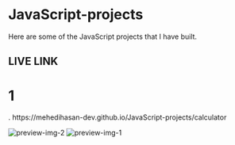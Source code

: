 # JavaScript-projects
Here are some of the JavaScript projects that I have built.

## LIVE LINK

<h1>1</h1>. https://mehedihasan-dev.github.io/JavaScript-projects/calculator

![preview-img-2](https://github.com/user-attachments/assets/cdb83f5e-024b-438b-ac7d-b0da52ff7e6b)
![preview-img-1](https://github.com/user-attachments/assets/a261ab9b-1065-4ff6-88e4-a5ce67926b04)
